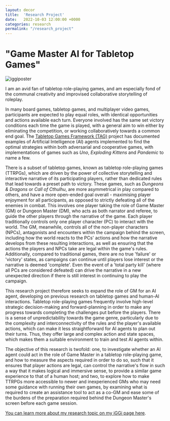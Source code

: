 ```yaml
---
layout: decor
title:  'Research Project'
date:   2022-10-03 12:00:00 +0000
categories: research
permalink: "/research_project"
---
```


# "Game Master AI for Tabletop Games"

![iggiposter](../assets/files/iGGi_Con_2024_Poster.png "IGGICon 2024 Research Poster.")

I am an avid fan of tabletop role-playing games, and am especially fond of the communal creativity and improvised collaborative storytelling of roleplay.

In many board games, tabletop games, and multiplayer video games, participants are expected to play equal roles, with identical opportunities and actions available each turn. Everyone involved has the same set victory conditions each time the game is played, with a general aim to win either by eliminating the competition, or working collaboratively towards a common end goal. The [Tabletop Games Framework (TAG)][tag] project has documented examples of Artificial Intelligence (AI) agents implemented to find the optimal strategies within both adversarial and cooperative games, with implementations of games such as *Uno*, *Exploding Kittens* and *Pandemic* to name a few.

There is a subset of tabletop games, known as tabletop role-playing games (TTRPGs), which are driven by the power of collective storytelling and interactive narrative of its participating players, rather than dedicated rules that lead towards a preset path to victory. These games, such as *Dungeons \& Dragons* or *Call of Cthulhu*, are more asymmetrical in play compared to others, and have a more open-ended goal overall - maximising player enjoyment for all participants, as opposed to strictly defeating all of the enemies in combat. This involves one player taking the role of Game Master (GM) or Dungeon Master (DM), who acts as both narrator and referee, to guide the other players through the narrative of the game. Each player traditionally controls only one player character (PC) to interact with the world. The GM, meanwhile, controls all of the non-player characters (NPCs), antagonists and encounters within the campaign behind the screen, including how the world reacts to the PCs' actions and how the narrative develops from these resulting interactions, as well as ensuring that the actions the players and NPCs take are legal within the game's rules. Additionally, compared to traditional games, there are no true 'failure' or 'victory' states, as campaigns can continue until players lose interest or the narrative is deemed 'complete'. Even the event of a 'total party kill' (where all PCs are considered defeated) can drive the narrative in a new unexpected direction if there is still interest in continuing to play the campaign.

This research project therefore seeks to expand the role of GM for an AI agent, developing on previous research on tabletop games and human-AI interactions. Tabletop role-playing games frequently involve high-level strategic decision-making and forward-planning in order to make any progress towards completing the challenges put before the players. There is a sense of unpredictability towards the game genre, particularly due to the complexity and interconnectivity of the rules and the player's available actions, which can make it less straightforward for AI agents to plan out their turns. Thus, they offer large and complex action and state spaces, which makes them a suitable environment to train and test AI agents within.

The objective of this research is twofold: one, to investigate whether an AI agent could act in the role of Game Master in a tabletop role-playing game, and how to measure the aspects required in order to do so, such that it ensures that player actions are legal, can control the narrative's flow in such a way that it makes logical and immersive sense, to provide a similar game experience to that of a human host; and two, to explore how to make TTRPGs more accessible to newer and inexperienced GMs who may need some guidance with running their own games, by examining what is required to create an assistance tool to act as a co-GM and ease some of the burdens of the preparation required behind the Dungeon Master's screen before each game session.

[You can learn more about my research topic on my iGGi page here][iggipage].

[tag]: https://tabletopgames.ai/
[iggipage]: https://www.iggi-phd.org/people/toby-best